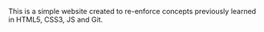 This is a simple website created to re-enforce concepts previously learned in HTML5, CSS3, JS and Git.  
